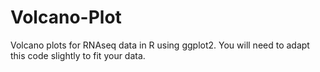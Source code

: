 # Volcano-Plot
Volcano plots for RNAseq data in R using ggplot2. You will need to adapt this code slightly to fit your data.
